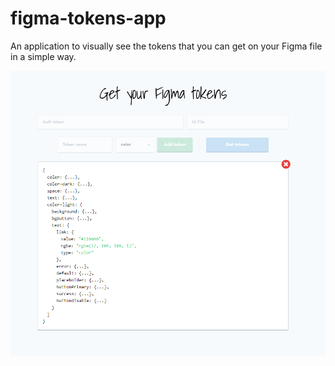# figma-tokens-app

An application to visually see the tokens that you can get on your Figma file in a simple way.

![figma tokens app](figma-tokens.PNG)